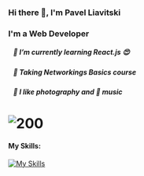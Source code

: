 ### Hi there 👋, I'm Pavel Liavitski
### I'm a Web Developer
##### &nbsp;&nbsp; 🌱 I’m currently learning React.js 😍
##### &nbsp;&nbsp; 💫 Taking Networkings Basics course
##### &nbsp;&nbsp; 📸 I like photography and 🎹 music

# ![200](https://www.codewars.com/users/liavitski/badges/small)
#### My Skills:
[![My Skills](https://skills.thijs.gg/icons?i=html,css,styledcomponents,js,react,figma,vscode&theme=dark)](#)
